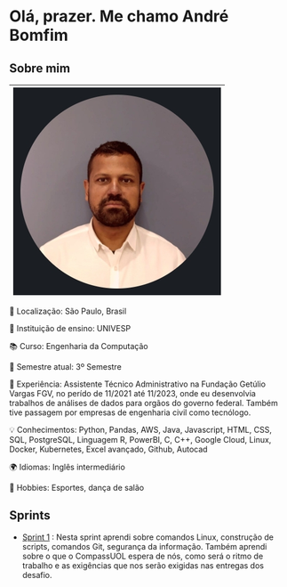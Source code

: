 # Olá, prazer. Me chamo André Bomfim

## Sobre mim




| ![](img/foto.jpg) |
| :--------------------: |





📍 Localização: São Paulo, Brasil  

🏫 Instituição de ensino: UNIVESP

📚 Curso: Engenharia da Computação 

📅 Semestre atual: 3º Semestre 

💼 Experiência: Assistente Técnico Administrativo na Fundação Getúlio Vargas FGV, no perído de 11/2021 até 11/2023, onde eu desenvolvia trabalhos de análises de dados para orgãos do governo federal. Também tive passagem por empresas de engenharia civil como tecnólogo. 

💡 Conhecimentos: Python, Pandas, AWS, Java, Javascript, HTML, CSS, SQL, PostgreSQL, Linguagem R, PowerBI, C, C++, Google Cloud, Linux, Docker, Kubernetes, Excel avançado, Github, Autocad 

🌍 Idiomas: Inglês intermediário

🎨 Hobbies: Esportes, dança de salão



## Sprints

* [Sprint 1](Sprint%201/) : Nesta sprint aprendi sobre comandos Linux, construção de scripts, comandos Git, segurança da informação. Também aprendi sobre o que o CompassUOL espera de nós, como será o ritmo de trabalho e as exigências que nos serão exigidas nas entregas dos desafio.




